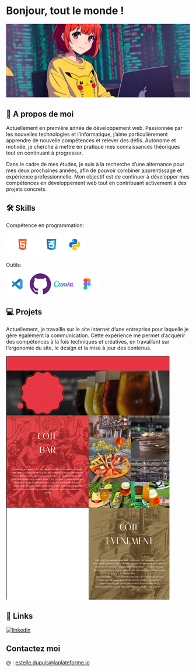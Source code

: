# Bonjour, tout le monde !
<img src="/img_github/banniere.png">


## 🚀 A propos de moi

Actuellement en première année de développement web. Passionnée par les nouvelles technologies et l’informatique, j’aime particulièrement apprendre de nouvelle compétences et relever des défis. Autonome et motivée, je cherche à mettre en pratique mes connaissances théoriques tout en continuant à progresser.

Dans le cadre de mes études, je suis à la recherche d’une alternance pour mes deux prochaines années, afin de pouvoir combiner apprentissage et expérience professionnelle. Mon objectif est de continuer à développer mes compétences en développement web tout en contribuant activement à des projets concrets.


## 🛠 Skills
Compétence en programmation:

<img src="/img_github/logo-html.png" alt="Logo" width="90" height="60"> <img src="/img_github/logo-css.png" alt="Logo" width="60" height="60"> <img src="/img_github/logo-python.png" alt="Logo" width="60" height="60">

Outils:

<img src="/img_github/logo-vscode.png" alt="Logo" width="60" height="60"> <img src="/img_github/logo-git.png" alt="Logo" width="60" height="60"> <img src="/img_github/logo-canva.png" alt="Logo" width="60" height="60"> <img src="/img_github/logo-figma.png" alt="Logo" width="60" height="60">

## 💻 Projets

Actuellement, je travaille sur le site internet d’une entreprise pour laquelle je gère également la communication. Cette expérience me permet d’acquérir des compétences à la fois techniques et créatives, en travaillant sur l’ergonomie du site, le design et la mise à jour des contenus.

<img src="/img_github/lapsuce-sans-logo.png">

## 🔗 Links

[![linkedin](https://img.shields.io/badge/linkedin-0A66C2?style=for-the-badge&logo=linkedin&logoColor=white)](https://www.linkedin.com/in/estelle-dupuis-822b03169/)

## Contactez moi

@ : estelle.dupuis@laplateforme.io
